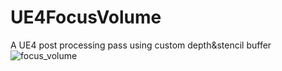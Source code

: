 # UE4FocusVolume
A UE4 post processing pass using custom depth&amp;stencil buffer
![focus_volume](https://user-images.githubusercontent.com/4982625/149617293-4bbbdfa5-e8c1-4a67-a315-ad2c2dcb4116.png)

